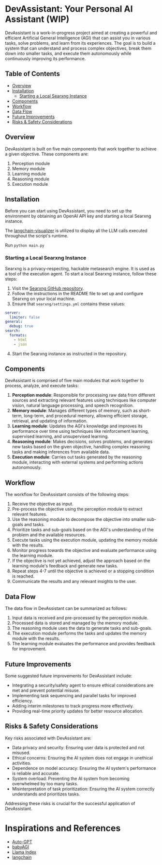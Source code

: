 # DevAssistant: Your Personal AI Assistant (WIP)

DevAssistant is a work-in-progress project aimed at creating a powerful and efficient Artificial General Intelligence (AGI) that can assist you in various tasks, solve problems, and learn from its experiences. The goal is to build a system that can understand and process complex objectives, break them down into smaller tasks, and execute them autonomously while continuously improving its performance.

## Table of Contents

- [Overview](#overview)
- [Installation](#installation)
  - [Starting a Local Searxng Instance](#starting-a-local-searxng-instance)
- [Components](#components)
- [Workflow](#workflow)
- [Data Flow](#data-flow)
- [Future Improvements](#future-improvements)
- [Risks & Safety Considerations](#risks--safety-considerations)

## Overview

DevAssistant is built on five main components that work together to achieve a given objective. These components are:

1. Perception module
2. Memory module
3. Learning module
4. Reasoning module
5. Execution module

## Installation

Before you can start using DevAssistant, you need to set up the environment by obtaining an OpenAI API key and starting a local Searxng instance.

The [langchain-visualizer](https://github.com/amosjyng/langchain-visualizer) is utilized to display all the LLM calls executed throughout the script's runtime.

Run `python main.py`

### Starting a Local Searxng Instance

Searxng is a privacy-respecting, hackable metasearch engine. It is used as a tool of the execution agent. To start a local Searxng instance, follow these steps:

1. Visit the [Searxng GitHub repository](https://github.com/searxng/searxng).
2. Follow the instructions in the README file to set up and configure Searxng on your local machine.
3. Ensure that `searxng/settings.yml` contains these values:
```yaml
server:
  limiter: false
general:
  debug: true
search:
  formats:
    - html
    - json
```
4. Start the Searxng instance as instructed in the repository.

## Components

DevAssistant is comprised of five main modules that work together to process, analyze, and execute tasks:

1. **Perception module**: Responsible for processing raw data from different sources and extracting relevant features using techniques like computer vision, natural language processing, and speech recognition.
2. **Memory module**: Manages different types of memory, such as short-term, long-term, and procedural memory, allowing efficient storage, retrieval, and updating of information.
3. **Learning module**: Updates the AGI's knowledge and improves its performance over time using techniques like reinforcement learning, supervised learning, and unsupervised learning.
4. **Reasoning module**: Makes decisions, solves problems, and generates new tasks based on the given objective, handling complex reasoning tasks and making inferences from available data.
5. **Execution module**: Carries out tasks generated by the reasoning module, interacting with external systems and performing actions autonomously.

## Workflow

The workflow for DevAssistant consists of the following steps:

1. Receive the objective as input.
2. Pre-process the objective using the perception module to extract relevant features.
3. Use the reasoning module to decompose the objective into smaller sub-goals and tasks.
4. Prioritize tasks and sub-goals based on the AGI's understanding of the problem and the available resources.
5. Execute tasks using the execution module, updating the memory module with the results.
6. Monitor progress towards the objective and evaluate performance using the learning module.
7. If the objective is not yet achieved, adjust the approach based on the learning module's feedback and generate new tasks.
8. Repeat steps 4-7 until the objective is achieved or a stopping condition is reached.
9. Communicate the results and any relevant insights to the user.

## Data Flow

The data flow in DevAssistant can be summarized as follows:

1. Input data is received and pre-processed by the perception module.
2. Processed data is stored and managed by the memory module.
3. The reasoning module uses the data to generate tasks and sub-goals.
4. The execution module performs the tasks and updates the memory module with the results.
5. The learning module evaluates the performance and provides feedback for improvement.

## Future Improvements

Some suggested future improvements for DevAssistant include:

- Integrating a security/safety agent to ensure ethical considerations are met and prevent potential misuse.
- Implementing task sequencing and parallel tasks for improved efficiency.
- Adding interim milestones to track progress more effectively.
- Providing real-time priority updates for better resource allocation.

## Risks & Safety Considerations

Key risks associated with DevAssistant are:

- Data privacy and security: Ensuring user data is protected and not misused.
- Ethical concerns: Ensuring the AI system does not engage in unethical activities.
- Dependence on model accuracy: Ensuring the AI system's performance is reliable and accurate.
- System overload: Preventing the AI system from becoming overwhelmed by too many tasks.
- Misinterpretation of task prioritization: Ensuring the AI system correctly understands and prioritizes tasks.

Addressing these risks is crucial for the successful application of DevAssistant.

# Inspirations and References

- [Auto-GPT](https://github.com/Torantulino/Auto-GPT)
- [babyAGI](https://github.com/yoheinakajima/babyagi)
- [Llama Index](https://github.com/jerryjliu/llama_index)
- [langchain](https://github.com/hwchase17/langchain)
